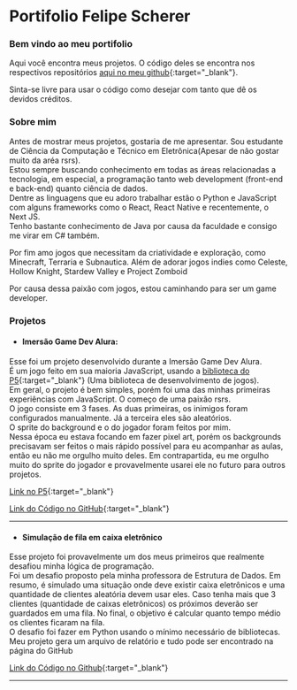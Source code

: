 # Portifolio Felipe Scherer

### Bem vindo ao meu portifolio 

Aqui você encontra meus projetos. O código deles se encontra nos respectivos repositórios [aqui no meu github](https://github.com/ofelipescherer){:target="_blank"}.

Sinta-se livre para usar o código como desejar com tanto que dê os devidos créditos.

### Sobre mim

Antes de mostrar meus projetos, gostaria de me apresentar. Sou estudante de Ciência da Computação e Técnico em Eletrônica(Apesar de não gostar muito da aréa rsrs).  
Estou sempre buscando conhecimento em todas as áreas relacionadas a tecnologia, em especial, a programação tanto web development (front-end e back-end) quanto ciência de dados.  
Dentre as linguagens que eu adoro trabalhar estão o Python e JavaScript com alguns frameworks como o React, React Native e recentemente, o Next JS.  
Tenho bastante conhecimento de Java por causa da faculdade e consigo me virar em C# também.

Por fim amo jogos que necessitam da criatividade e exploração, como Minecraft, Terraria e Subnautica. Além de adorar jogos indies como Celeste, Hollow Knight, Stardew Valley e Project Zomboid

Por causa dessa paixão com jogos, estou caminhando para ser um game developer.

### Projetos

- #### Imersão Game Dev Alura: 

Esse foi um projeto desenvolvido durante a Imersão Game Dev Alura.  
É um jogo feito em sua maioria JavaScript, usando a [biblioteca do P5](https://p5js.org){:target="_blank"} (Uma biblioteca de desenvolvimento de jogos).  
Em geral, o projeto é bem simples, porém foi uma das minhas primeiras experiências com JavaScript. O começo de uma paixão rsrs.  
O jogo consiste em 3 fases. As duas primeiras, os inimigos foram configurados manualmente. Já a terceira eles são aleatórios.  
O sprite do background e o do jogador foram feitos por mim.  
Nessa época eu estava focando em fazer pixel art, porém os backgrounds precisavam ser feitos o mais rápido possível para eu acompanhar as aulas, então eu não me orgulho muito deles. Em contrapartida, eu me orgulho muito do sprite do jogador e provavelmente usarei ele no futuro para outros projetos.

[Link no P5](https://editor.p5js.org/DraggonFe/full/0fWsbMlld){:target="_blank"}

[Link do Código no GitHub](https://github.com/ofelipescherer/GameDevImersaoAlura){:target="_blank"}

----

- #### Simulação de fila em caixa eletrônico 

Esse projeto foi provavelmente um dos meus primeiros que realmente desafiou minha lógica de programação.  
Foi um desafio proposto pela minha professora de Estrutura de Dados. Em resumo, é simulado uma situação onde deve existir caixa eletrônicos e uma quantidade de clientes aleatória devem usar eles. Caso tenha mais que 3 clientes (quantidade de caixas eletrônicos) os próximos deverão ser guardados em uma fila. No final, o objetivo é calcular quanto tempo médio os clientes ficaram na fila.  
O desafio foi fazer em Python usando o mínimo necessário de bibliotecas. Meu projeto gera um arquivo de relatório e tudo pode ser encontrado na página do GitHub

[Link do Código no Github](https://github.com/ofelipescherer/Simulacao-Caixa-Eletronico){:target="_blank"}

---











